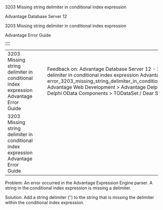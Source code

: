 3203 Missing string delimiter in conditional index expression




Advantage Database Server 12  

3203 Missing string delimiter in conditional index expression

Advantage Error Guide

|  |
| --- |
|  |

|  |  |  |  |  |
| --- | --- | --- | --- | --- |
| 3203 Missing string delimiter in conditional index expression  Advantage Error Guide |  |  | Feedback on: Advantage Database Server 12 - 3203 Missing string delimiter in conditional index expression Advantage Error Guide error\_3203\_missing\_string\_delimiter\_in\_conditional\_index\_expression Advantage Web Development > Advantage Delphi OData Client > Delphi OData Components > TODataSet / Dear Support Staff, |  |
| 3203 Missing string delimiter in conditional index expression  Advantage Error Guide |  |  |  |  |

Problem: An error occurred in the Advantage Expression Engine parser. A string in the conditional index expression is missing a delimiter.

Solution: Add a string delimiter (″) to the string that is missing the delimiter within the conditional index expression.